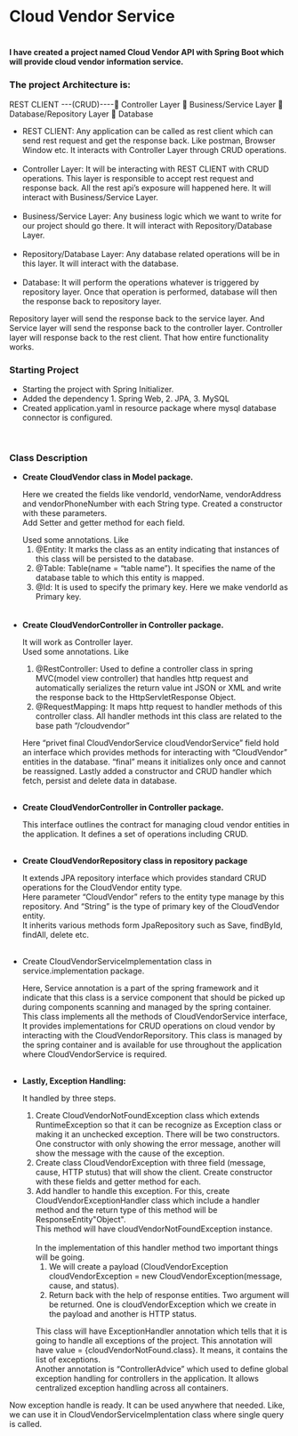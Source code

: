 <div>
    <div>
        <h1>Cloud Vendor Service<h1>
        <h4>I have created a project named Cloud Vendor API with Spring Boot which will provide cloud vendor information service. </h4>
    </div>
    <div>
        <h3>The project Architecture is:</h3>
        <p>REST CLIENT ---(CRUD)---- Controller Layer  Business/Service Layer  Database/Repository Layer  Database</p>
        <ul>
            <li> REST CLIENT: Any application can be called as rest client which can send rest request and get the response back. Like postman, Browser Window etc. It interacts with Controller Layer through CRUD operations.<br><br></li>
            <li>Controller Layer:  It will be interacting with REST CLIENT with CRUD operations. This layer is responsible to accept rest request and response back. All the rest api’s exposure will happened here. It will interact with Business/Service Layer.<br><br></li>
            <li>Business/Service Layer: Any business logic which we want to write for our project should go there. It will interact with Repository/Database Layer.<br><br></li>
            <li>Repository/Database Layer:</> Any database related operations will be in this layer. It will interact with the database.<br><br></li>
            <li>Database:</> It will perform the operations whatever is triggered by repository layer. Once that operation is performed, database will then the response back to repository layer.<br></li>
        </ul>
            <p>Repository layer will send the response back to the service layer. And Service layer will send the response back to the controller layer. Controller layer will response back to the rest client.
            That how entire functionality works.</p>
    </div>
    <div>
        <h3> Starting Project</h3>
        <ul>
            <li>Starting the project with Spring Initializer.</li>
            <li>Added the dependency 1. Spring Web, 2. JPA, 3. MySQL</li>
            <li>Created application.yaml in resource package where mysql database connector is configured.</li>
        </ul>
        <br>
    </div>
    <div>
        <h3>Class Description</h3>
        <ul>
            <li>
                <b>Create CloudVendor class in Model package.</b><br>
                <p>Here we created the fields like vendorId, vendorName, vendorAddress and vendorPhoneNumber with each String type. 
                Created a constructor with these parameters.<br>
                Add Setter and getter method for each field.<br></p>
                Used some annotations. Like
                <ol type="1">
                    <li> @Entity:  It marks the class as an entity indicating that instances of this class will be persisted to the database.</li>
                    <li> @Table: Table(name = “table name”). It specifies the name of the database table to which this entity is mapped.</li>
                    <li> @Id: It is used to specify the primary key. Here we make vendorId as Primary key.</li>
                </ol>
                <br><br>
            </li>
            <li>
                <b>Create CloudVendorController in Controller package.</b><br>
                <p>It will work as Controller layer. <br>
                Used some annotations. Like
                <ol type="1">
                    <li> @RestController: Used to define a controller class in spring MVC(model view controller) that handles http request and automatically serializes the return value int JSON or XML and write the response back to the HttpServletResponse Object.</li>
                    <li> @RequestMapping: It maps http request to handler methods of this controller class. All handler methods int this class are related to the base path “/cloudvendor”</li>
                </ol>
                <p>Here “privet final CloudVendorService cloudVendorService” field hold an interface which provides methods for interacting with “CloudVendor” entities in the database.
                “final” means it initializes only once and cannot be reassigned.
                Lastly added a constructor and CRUD handler which fetch, persist and delete data in database.
                </p><br>
            </li>
            <li>
                <b>Create CloudVendorController in Controller package.</b><br>
                <p>This interface outlines the contract for managing cloud vendor entities in the application. It defines a set of operations including CRUD.</p><br>
            </li>
            <li>
                <b>Create CloudVendorRepository class in repository package</b><br>
                <p>It extends JPA repository interface which provides standard CRUD operations for the CloudVendor entity type.<br>
                Here parameter “CloudVendor” refers to the entity type manage by this repository. And “String” is the type of primary key of the CloudVendor entity.<br>
                It inherits various methods form JpaRepository such as Save, findById, findAll, delete etc.
                </p><br>
            </li>
            <li>
                Create CloudVendorServiceImplementation class in service.implementation package.<br>
                <p>Here, Service annotation is a part of the spring framework and it indicate that this class is a service component that should be picked up during components scanning and managed by the spring container.<br>
                This class implements all the methods of CloudVendorService interface,<br>
                It provides implementations for CRUD operations on cloud vendor by interacting with the CloudVendorReporsitory. This class is managed by the spring container and is available for use throughout the application where CloudVendorService is required.
                </p><br>
            </li>
            <li>
                <b>Lastly, Exception Handling:</b><br>
                <p>It handled by three steps.</p>
                <ol type="1">
                    <li> Create CloudVendorNotFoundException class which extends RuntimeException so that it can be recognize as Exception class or making it an unchecked exception. There will be two constructors. One constructor with only showing the error message, another will show the message with the cause of the exception.<br></li>
                    <li> Create class CloudVendorException with three field (message, cause, HTTP stutus) that will show the client. Create constructor with these fields and getter method for each.<br></li>
                    <li> Add handler to handle this exception. For this, create CloudVendorExceptionHandler class which include a handler method and the return type of this method will be ResponseEntity"Object".<br>
                    This method will have cloudVendorNotFoundException instance.<br><br>
                    In the implementation of this handler method two important things will be going.<br>
                        <ol>
                            <li>We will create a payload (CloudVendorException cloudVendorException = new CloudVendorException(message, cause, and status).<br></li>
                            <li>Return back with the help of response entities. Two argument will be returned. One is cloudVendorException which we create in the payload and another is HTTP status.</li>
                        </ol>
                    </li>
                    <p>This class will have ExceptionHandler annotation which tells that it is going to handle all exceptions of the project. This annotation will have value = {cloudVendorNotFound.class}. It means, it contains the list of exceptions.<br>
                    Another annotation is “ControllerAdvice” which used to define global exception handling for controllers in the application. It allows centralized exception handling across all containers.
                    </p>
                </ul>
                <p>Now exception handle is ready. It can be used anywhere that needed. Like, we can use it in CloudVendorServiceImplentation class where single query is called.</p>
            </li>
        </ul>
    </div>
</div>


